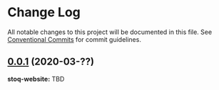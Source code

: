 # Change Log

All notable changes to this project will be documented in this file.
See [Conventional Commits](https://conventionalcommits.org) for commit guidelines.

## [0.0.1]() (2020-03-??)

**stoq-website:** TBD
